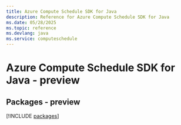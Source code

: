 ```yaml
---
title: Azure Compute Schedule SDK for Java
description: Reference for Azure Compute Schedule SDK for Java
ms.date: 05/28/2025
ms.topic: reference
ms.devlang: java
ms.service: computeschedule
---
```

# Azure Compute Schedule SDK for Java - preview
## Packages - preview
[!INCLUDE [packages](compute-schedule-index.md)]